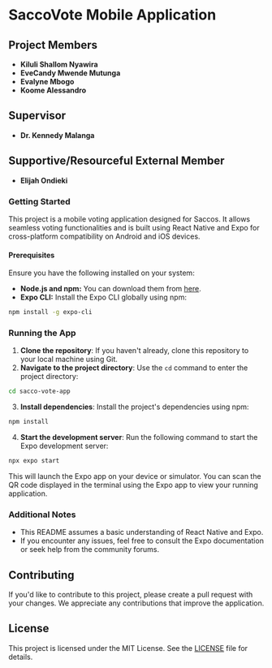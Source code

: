 # SaccoVote Mobile Application

## Project Members

- **Kiluli Shallom Nyawira**
- **EveCandy Mwende Mutunga**
- **Evalyne Mbogo**
- **Koome Alessandro**

## Supervisor

- **Dr. Kennedy Malanga**

## Supportive/Resourceful External Member

- **Elijah Ondieki**

<!--
[![Maintainability](https://api.codeclimate.com/v1/badges/c7908927bc0888b9bdba/maintainability)](https://codeclimate.com/github/Evecandy/saccoVote/maintainability)
-->


### Getting Started

This project is a mobile voting application designed for Saccos. It allows seamless voting functionalities and is built using React Native and Expo for cross-platform compatibility on Android and iOS devices.

#### Prerequisites

Ensure you have the following installed on your system:

- **Node.js and npm:** You can download them from [here](https://nodejs.org/).
- **Expo CLI:** Install the Expo CLI globally using npm:

```bash
npm install -g expo-cli
```

### Running the App

1. **Clone the repository**: If you haven't already, clone this repository to your local machine using Git.
2. **Navigate to the project directory**: Use the `cd` command to enter the project directory:

```bash
cd sacco-vote-app
```

3. **Install dependencies**: Install the project's dependencies using npm:

```bash
npm install
```

4. **Start the development server**: Run the following command to start the Expo development server:

```bash
npx expo start
```

This will launch the Expo app on your device or simulator. You can scan the QR code displayed in the terminal using the Expo app to view your running application.

### Additional Notes

- This README assumes a basic understanding of React Native and Expo.
- If you encounter any issues, feel free to consult the Expo documentation or seek help from the community forums.

## Contributing

If you'd like to contribute to this project, please create a pull request with your changes. We appreciate any contributions that improve the application.

## License

This project is licensed under the MIT License. See the [LICENSE](LICENSE) file for details.


